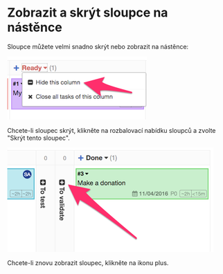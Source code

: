 Zobrazit a skrýt sloupce na nástěnce
==================================

Sloupce můžete velmi snadno skrýt nebo zobrazit na nástěnce:

![Skrýt sloupec](../screenshots/hide-column.png)

Chcete-li sloupec skrýt, klikněte na rozbalovací nabídku sloupců a zvolte "Skrýt tento sloupec".

![Zobrazit sloupec](../screenshots/show-column.png)

Chcete-li znovu zobrazit sloupec, klikněte na ikonu plus.
